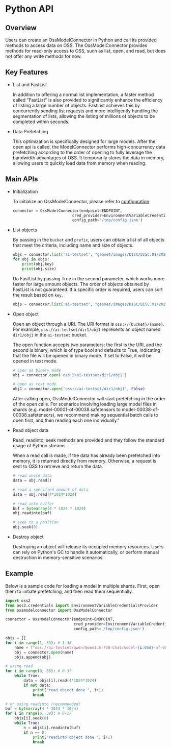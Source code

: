 # Python API

## Overview

Users can create an OssModelConnector in Python and call its provided methods to access data on OSS. The OssModelConnector provides methods for read-only access to OSS, such as list, open, and read, but does not offer any write methods for now.

## Key Features

- List and FastList

    In addition to offering a normal list implementation, a faster method called "FastList" is also provided to significantly enhance the efficiency of listing a large number of objects. FastList achieves this by concurrently sending list requests and more intelligently handling the segmentation of lists, allowing the listing of millions of objects to be completed within seconds.

- Data Prefetching

    This optimization is specifically designed for large models. After the open api is called, the ModelConnector performs high-concurrency data prefetching according to the order of opening to fully leverage the bandwidth advantages of OSS. It temporarily stores the data in memory, allowing users to quickly load data from memory when reading.

## Main APIs

- Initialization

    To initialize an OssModelConnector, please refer to [configuration](./configuration.md)

    ```python
    connector = OssModelConnector(endpoint=ENDPOINT,
                              cred_provider=EnvironmentVariableCredentialsProvider(),
                              config_path='/tmp/config.json')
    ```

- List objects

    By passing in the `bucket` and `prefix`, users can obtain a list of all objects that meet the criteria, including name and size of objects.

    ```python
    objs = connector.list('ai-testset', "geonet/images/DISC/DISC.01/2022.001")
    for obj in objs:
        print(obj.key)
        print(obj.size)
    ```

    Do FastList by passing True in the second parameter, which works more faster for large amount objects.
    The order of objects obtained by FastList is not guaranteed. If a specific order is required, users can sort the result based on `key`.

    ```python
    objs = connector.list('ai-testset', "geonet/images/DISC/DISC.01/2022.001", True)
    ```

- Open object

    Open an object through a URI. The URI format is `oss://{bucket}/{name}`. For example, `oss://ai-testset/dir1/obj1` represents an object named `dir1/obj1` in the `ai-testset` bucket.

    The open function accepts two parameters: the first is the URI, and the second is binary, which is of type bool and defaults to True, indicating that the file will be opened in binary mode. If set to False, it will be opened in text mode.

    ```python
    # open as binary mode
    obj = connector.open('oss://ai-testset/dir1/obj1')

    # open as text mode
    obj1 = connector.open('oss://ai-testset/dir1/obj1', False)
    ```

    After calling open, OssModelConnector will start prefetching in the order of the open calls. For scenarios involving loading large model files in shards (e.g. model-00001-of-00038.safetensors to model-00038-of-00038.safetensors), we recommend making sequential batch calls to open first, and then reading each one individually."

- Read object data

    Read, readinto, seek methods are provided and they follow the standard usage of Python streams.

    When a read call is made, if the data has already been prefetched into memory, it is returned directly from memory. Otherwise, a request is sent to OSS to retrieve and return the data.

    ```python
    # read whole data
    data = obj.read()

    # read a specified amount of data
    data = obj.read(4*1024*1024)

    # read into buffer
    buf = bytearray(4 * 1024 * 1024)
    obj.readinto(buf)

    # seek to a position
    obj.seek(0)
    ```

- Destroy object

    Destroying an object will release its occupied memory resources. Users can rely on Python's GC to handle it automatically, or perform manual destruction in memory-sensitive scenarios.


## Example

Below is a sample code for loading a model in multiple shards. First, open them to initiate prefetching, and then read them sequentially.

```python
import oss2
from oss2.credentials import EnvironmentVariableCredentialsProvider
from ossmodelconnector import OssModelConnector

connector = OssModelConnector(endpoint=ENDPOINT,
                              cred_provider=EnvironmentVariableCredentialsProvider(),
                              config_path='/tmp/config.json')

objs = []
for i in range(1, 39): # 1-38
    name = f"oss://ai-testset/qwen/Qwen1.5-72B-Chat/model-{i:05d}-of-00038.safetensors"
    obj = connector.open(name)
    objs.append(obj)

# using read
for i in range(0, 38): # 0-37
    while True:
        data = objs[i].read(4*1024*1024)
        if not data:
            print("read object done ", i+1)
            break

# or using readinto (recommended)
buf = bytearray(4 * 1024 * 1024)
for i in range(0, 38): # 0-37
    objs[i].seek(0)
    while True:
        n = objs[i].readinto(buf)
        if n == 0:
            print("readinto object done ", i+1)
            break
```